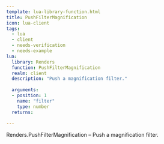 ```yaml
---
template: lua-library-function.html
title: PushFilterMagnification
icon: lua-client
tags:
  - lua
  - client
  - needs-verification
  - needs-example
lua:
  library: Renders
  function: PushFilterMagnification
  realm: client
  description: "Push a magnification filter."
  
  arguments:
  - position: 1
    name: "filter"
    type: number
  returns:
    
---
```


<div class="lua__search__keywords">
Renders.PushFilterMagnification &#x2013; Push a magnification filter.
</div>
